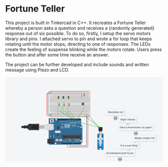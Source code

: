 # Fortune Teller

This project is built in Tinkercad in C++. It recreates a Fortune Teller whereby a person asks a question and receives a {randomly generated} response out of six possible. To do so, firstly, I setup the servo motors library and pins. I attached servo to pin and wrote a for loop that keeps rotating until the motor stops, directing to one of responses. The LEDs create the feeling of suspense blinking while the motors rotate. Users press the button and after some time receive an answer.

The project can be further developed and include sounds and written message using Piezo and LCD. 

<img src="https://github.com/Dilnazzzz/FortuneTeller/blob/main/FortuneTellerGIF.gif" width=600><br>

